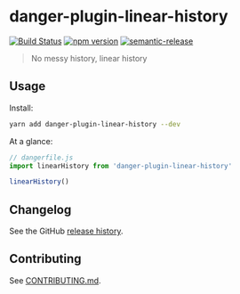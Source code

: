 # danger-plugin-linear-history

[![Build Status](https://github.com/amsourav/danger-plugin-linear-history/actions/workflows/release.yml/badge.svg)](https://github.com/amsourav/danger-plugin-linear-history/actions/workflows/release.yml/badge.svg)
[![npm version](https://badge.fury.io/js/danger-plugin-linear-history.svg)](https://badge.fury.io/js/danger-plugin-linear-history)
[![semantic-release](https://img.shields.io/badge/%20%20%F0%9F%93%A6%F0%9F%9A%80-semantic--release-e10079.svg)](https://github.com/semantic-release/semantic-release)

> No messy history, linear history

## Usage

Install:

```sh
yarn add danger-plugin-linear-history --dev
```

At a glance:

```js
// dangerfile.js
import linearHistory from 'danger-plugin-linear-history'

linearHistory()
```
## Changelog

See the GitHub [release history](https://github.com/amsourav/danger-plugin-linear-history/releases).

## Contributing

See [CONTRIBUTING.md](CONTRIBUTING.md).
